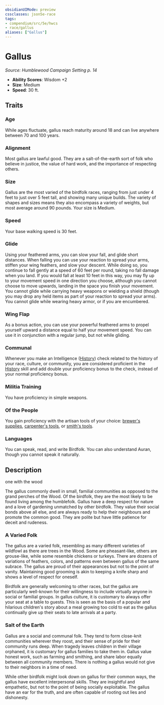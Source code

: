 ```yaml
---
obsidianUIMode: preview
cssclasses: json5e-race
tags:
- compendium/src/5e/hwcs
- race/gallus
aliases: ["Gallus"]
---
```

# Gallus
*Source: Humblewood Campaign Setting p. 14*  

- **Ability Scores**: Wisdom +2
- **Size**: Medium
- **Speed**: 30 ft.

## Traits

### Age

While ages fluctuate, gallus reach maturity around 18 and can live anywhere between 70 and 100 years.

### Alignment

Most gallus are lawful good. They are a salt-of-the-earth sort of folk who believe in justice, the value of hard work, and the importance of respecting others.

### Size

Gallus are the most varied of the birdfolk races, ranging from just under 4 feet to just over 5 feet tall, and showing many unique builds. The variety of shapes and sizes means they also encompass a variety of weights, but most average around 90 pounds. Your size is Medium.

### Speed

Your base walking speed is 30 feet.

### Glide

Using your feathered arms, you can slow your fall, and glide short distances. When falling you can use your reaction to spread your arms, stiffen your wing feathers, and slow your descent. While doing so, you continue to fall gently at a speed of 60 feet per round, taking no fall damage when you land. If you would fall at least 10 feet in this way, you may fly up to your movement speed in one direction you choose, although you cannot choose to move upwards, landing in the space you finish your movement. You cannot glide while carrying heavy weapons or wielding a shield (though you may drop any held items as part of your reaction to spread your arms). You cannot glide while wearing heavy armor, or if you are encumbered.

### Wing Flap

As a bonus action, you can use your powerful feathered arms to propel yourself upward a distance equal to half your movement speed. You can use it in conjunction with a regular jump, but not while gliding.

### Communal

Whenever you make an Intelligence ([History](2-Mechanics/CLI/rules/skills.md#History)) check related to the history of your race, culture, or community, you are considered proficient in the [History](2-Mechanics/CLI/rules/skills.md#History) skill and add double your proficiency bonus to the check, instead of your normal proficiency bonus.

### Militia Training

You have proficiency in simple weapons.

### Of the People

You gain proficiency with the artisan tools of your choice: [brewer's supplies](2-Mechanics/CLI/items/brewers-supplies.md), [carpenter's tools](2-Mechanics/CLI/items/carpenters-tools.md), or [smith's tools](2-Mechanics/CLI/items/smiths-tools.md).

### Languages

You can speak, read, and write Birdfolk. You can also understand Auran, though you cannot speak it naturally.

## Description

one with the wood

The gallus commonly dwell in small, familial communities as opposed to the grand perches of the Wood. Of the birdfolk, they are the most likely to be found living among the humblefolk. Gallus have a deep respect for nature and a love of gardening unmatched by other birdfolk. They value their social bonds above all else, and are always ready to help their neighbours and promote the common good. They are polite but have little patience for deceit and rudeness.

### A Varied Folk

The gallus are a varied folk, resembling as many different varieties of wildfowl as there are trees in the Wood. Some are pheasant-like, others are grouse-like, while some resemble chickens or turkeys. There are dozens of variations of feathers, colors, and patterns even between gallus of the same subrace. The gallus are proud of their appearances but not to the point of vanity. Maintaining good grooming is akin to keeping a knife sharp and shows a level of respect for oneself.

Birdfolk are generally welcoming to other races, but the gallus are particularly well-known for their willingness to include virtually anyone in social or familial groups. In gallus culture, it is customary to always offer your seat at a table to guests. This is seen as the basis of a popular and hilarious children's story about a meal growing too cold to eat as the gallus continually give up their seats to late arrivals at a party.

### Salt of the Earth

Gallus are a social and communal folk. They tend to form close-knit communities wherever they roost, and their sense of pride for their community runs deep. When tragedy leaves children in their village orphaned, it is customary for gallus families to take them in. Gallus value honest work, such as farming and smithing, and share labor equally between all community members. There is nothing a gallus would not give to their neighbors in a time of need.

While other birdfolk might look down on gallus for their common ways, the gallus have excellent interpersonal skills. They are insightful and empathetic, but not to the point of being socially exploitable. The gallus have an ear for the truth, and are often capable of rooting out lies and dishonesty.